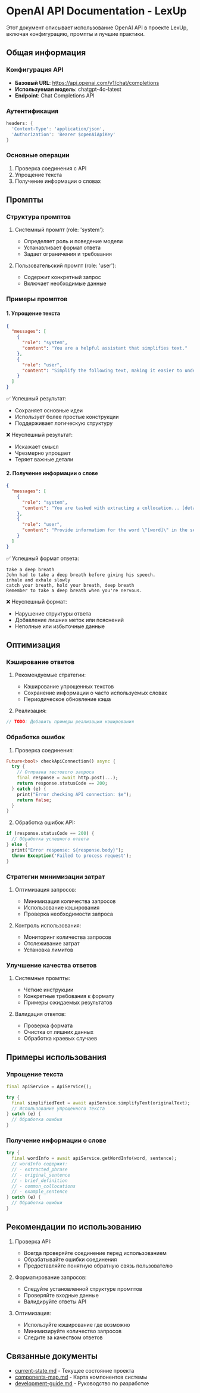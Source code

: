 # OpenAI API Documentation - LexUp

Этот документ описывает использование OpenAI API в проекте LexUp, включая конфигурацию, промпты и лучшие практики.

## Общая информация

### Конфигурация API
- **Базовый URL**: https://api.openai.com/v1/chat/completions
- **Используемая модель**: chatgpt-4o-latest
- **Endpoint**: Chat Completions API

### Аутентификация
```dart
headers: {
  'Content-Type': 'application/json',
  'Authorization': 'Bearer $openAiApiKey'
}
```

### Основные операции
1. Проверка соединения с API
2. Упрощение текста
3. Получение информации о словах

## Промпты

### Структура промптов

1. Системный промпт (role: 'system'):
   - Определяет роль и поведение модели
   - Устанавливает формат ответа
   - Задает ограничения и требования

2. Пользовательский промпт (role: 'user'):
   - Содержит конкретный запрос
   - Включает необходимые данные

### Примеры промптов

#### 1. Упрощение текста

```json
{
  "messages": [
    {
      "role": "system",
      "content": "You are a helpful assistant that simplifies text."
    },
    {
      "role": "user",
      "content": "Simplify the following text, making it easier to understand while preserving the main ideas: [text]"
    }
  ]
}
```

✅ Успешный результат:
- Сохраняет основные идеи
- Использует более простые конструкции
- Поддерживает логическую структуру

❌ Неуспешный результат:
- Искажает смысл
- Чрезмерно упрощает
- Теряет важные детали

#### 2. Получение информации о слове

```json
{
  "messages": [
    {
      "role": "system",
      "content": "You are tasked with extracting a collocation... [detailed instructions]"
    },
    {
      "role": "user",
      "content": "Provide information for the word \"[word]\" in the sentence: \"[sentence]\""
    }
  ]
}
```

✅ Успешный формат ответа:
```
take a deep breath
John had to take a deep breath before giving his speech.
inhale and exhale slowly
catch your breath, hold your breath, deep breath
Remember to take a deep breath when you're nervous.
```

❌ Неуспешный формат:
- Нарушение структуры ответа
- Добавление лишних меток или пояснений
- Неполные или избыточные данные

## Оптимизация

### Кэширование ответов

1. Рекомендуемые стратегии:
   - Кэширование упрощенных текстов
   - Сохранение информации о часто используемых словах
   - Периодическое обновление кэша

2. Реализация:
```dart
// TODO: Добавить примеры реализации кэширования
```

### Обработка ошибок

1. Проверка соединения:
```dart
Future<bool> checkApiConnection() async {
  try {
    // Отправка тестового запроса
    final response = await http.post(...);
    return response.statusCode == 200;
  } catch (e) {
    print("Error checking API connection: $e");
    return false;
  }
}
```

2. Обработка ошибок API:
```dart
if (response.statusCode == 200) {
  // Обработка успешного ответа
} else {
  print("Error response: ${response.body}");
  throw Exception('Failed to process request');
}
```

### Стратегии минимизации затрат

1. Оптимизация запросов:
   - Минимизация количества запросов
   - Использование кэширования
   - Проверка необходимости запроса

2. Контроль использования:
   - Мониторинг количества запросов
   - Отслеживание затрат
   - Установка лимитов

### Улучшение качества ответов

1. Системные промпты:
   - Четкие инструкции
   - Конкретные требования к формату
   - Примеры ожидаемых результатов

2. Валидация ответов:
   - Проверка формата
   - Очистка от лишних данных
   - Обработка краевых случаев

## Примеры использования

### Упрощение текста

```dart
final apiService = ApiService();

try {
  final simplifiedText = await apiService.simplifyText(originalText);
  // Использование упрощенного текста
} catch (e) {
  // Обработка ошибки
}
```

### Получение информации о слове

```dart
try {
  final wordInfo = await apiService.getWordInfo(word, sentence);
  // wordInfo содержит:
  // - extracted_phrase
  // - original_sentence
  // - brief_definition
  // - common_collocations
  // - example_sentence
} catch (e) {
  // Обработка ошибки
}
```

## Рекомендации по использованию

1. Проверка API:
   - Всегда проверяйте соединение перед использованием
   - Обрабатывайте ошибки соединения
   - Предоставляйте понятную обратную связь пользователю

2. Форматирование запросов:
   - Следуйте установленной структуре промптов
   - Проверяйте входные данные
   - Валидируйте ответы API

3. Оптимизация:
   - Используйте кэширование где возможно
   - Минимизируйте количество запросов
   - Следите за качеством ответов

## Связанные документы

- [current-state.md](current-state.md) - Текущее состояние проекта
- [components-map.md](components-map.md) - Карта компонентов системы
- [development-guide.md](development-guide.md) - Руководство по разработке
